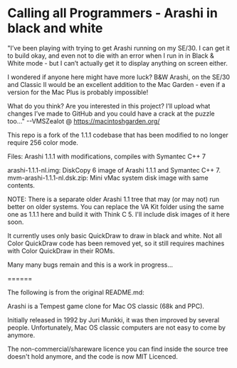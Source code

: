 Calling all Programmers - Arashi in black and white
======

"I’ve been playing with trying to get Arashi running on my SE/30. I can get it to build okay, and even not to die with an error when I run in in Black & White mode - but I can’t actually get it to display anything on screen either.

I wondered if anyone here might have more luck? B&W Arashi, on the SE/30 and Classic II would be an excellent addition to the Mac Garden - even if a version for the Mac Plus is probably impossible!

What do you think? Are you interested in this project? I’ll upload what changes I’ve made to GitHub and you could have a crack at the puzzle too…"
--VMSZealot @ https://macintoshgarden.org/


This repo is a fork of the 1.1.1 codebase that has been modified to no longer require 256 color mode.


Files: Arashi 1.1.1 with modifications, compiles with Symantec C++ 7

arashi-1.1.1-nl.img: DiskCopy 6 image of Arashi 1.1.1 and Symantec C++ 7.
mvm-arashi-1.1.1-nl.dsk.zip: Mini vMac system disk image with same contents.


NOTE: There is a separate older Arashi 1.1 tree that may (or may not) run better on older systems.  You can replace the VA Kit folder using the same one as 1.1.1 here and build it with Think C 5.  I'll include disk images of it here soon.


It currently uses only basic QuickDraw to draw in black and white.  Not all Color QuickDraw code has been removed yet, so it still requires machines with Color QuickDraw in their ROMs.

Many many bugs remain and this is a work in progress...


======

The following is from the original README.md:

Arashi is a Tempest game clone for Mac OS classic (68k and PPC).

Initially released in 1992 by Juri Munkki, it was then improved by several people.
Unfortunately, Mac OS classic computers are not easy to come by anymore.

The non-commercial/shareware licence you can find inside the source tree doesn't hold anymore, and
the code is now MIT Licenced.
